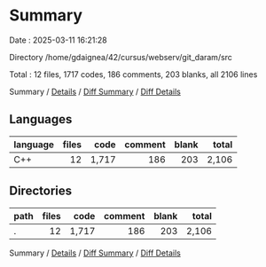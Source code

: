 # Summary

Date : 2025-03-11 16:21:28

Directory /home/gdaignea/42/cursus/webserv/git_daram/src

Total : 12 files,  1717 codes, 186 comments, 203 blanks, all 2106 lines

Summary / [Details](details.md) / [Diff Summary](diff.md) / [Diff Details](diff-details.md)

## Languages
| language | files | code | comment | blank | total |
| :--- | ---: | ---: | ---: | ---: | ---: |
| C++ | 12 | 1,717 | 186 | 203 | 2,106 |

## Directories
| path | files | code | comment | blank | total |
| :--- | ---: | ---: | ---: | ---: | ---: |
| . | 12 | 1,717 | 186 | 203 | 2,106 |

Summary / [Details](details.md) / [Diff Summary](diff.md) / [Diff Details](diff-details.md)